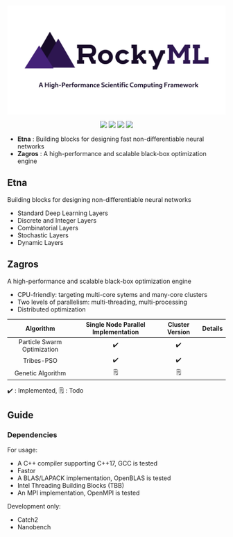 <p><img align="center" src="/logo/rockyml-white-1200-600.png"></p>
<p align="center">
  <img src="https://img.shields.io/badge/C%2B%2B-17-blueviolet?style=flat">
  <img src="https://img.shields.io/github/workflow/status/amirabbasasadi/RockyML/CTest?label=build%20%26%20test">
  <img src="https://img.shields.io/github/commit-activity/m/amirabbasasadi/RockyML">
  <img src="https://img.shields.io/github/license/amirabbasasadi/RockyML">
</p>

- **Etna** : Building blocks for designing fast non-differentiable neural networks
- **Zagros** : A high-performance and scalable black-box optimization engine


## Etna
Building blocks for designing non-differentiable neural networks

- Standard Deep Learning Layers
- Discrete and Integer Layers
- Combinatorial Layers
- Stochastic Layers
- Dynamic Layers

## Zagros
A high-performance and scalable black-box optimization engine

- CPU-friendly: targeting multi-core sytems and many-core clusters
- Two levels of parallelism: multi-threading, multi-processing
- Distributed optimization  

|        **Algorithm**        | **Single Node Parallel Implementation** | **Cluster Version** | **Details** |
|:---------------------------:|:---------------------------------------:|:-------------------:|:-----------:|
| Particle Swarm Optimization |                    ✔️                    |          ✔️          |             |
| Tribes-PSO                  |                    ✔️                    |          ✔️          |             |
| Genetic Algorithm           |                    🗒️                    |          🗒️          |             |

✔️ : Implemented, 🗒️ : Todo  


## Guide
### Dependencies
For usage:
- A C++ compiler supporting C++17, GCC is tested
- Fastor
- A BLAS/LAPACK implementation, OpenBLAS is tested
- Intel Threading Building Blocks (TBB)
- An MPI implementation, OpenMPI is tested

Development only:  
- Catch2
- Nanobench
